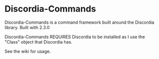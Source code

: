 # Discordia-Commands

Discordia-Commands is a command framework built around the Discordia library. Built with 2.3.0

Discordia-Commands REQUIRES Discordia to be installed as I use the "Class" object that Discordia has.

See the wiki for usage.
